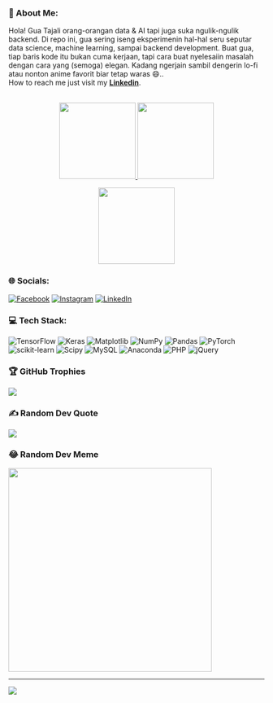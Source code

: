 ### 💫 About Me:
Hola! Gua Tajali orang-orangan data & AI tapi juga suka ngulik-ngulik backend. Di repo ini, gua sering iseng eksperimenin hal-hal seru seputar data science, machine learning, sampai backend development. Buat gua, tiap baris kode itu bukan cuma kerjaan, tapi cara buat nyelesaiin masalah dengan cara yang (semoga) elegan. Kadang ngerjain sambil dengerin lo-fi atau nonton anime favorit biar tetap waras 😄..
<br> 
How to reach me just visit my **<a href="https://www.linkedin.com/in/ahmadtajali/" target="_blank">Linkedin</a>**.<br/>
<br>  
<p align="center">
<a href="https://github.com/Jal3ee">
  <img height="150em" src="https://github-readme-stats.vercel.app/api?username=Jal3ee&theme=midnight-purple&hide_border=false&include_all_commits=true&count_private=false"/>
  <img height="150em" src="https://github-readme-streak-stats.herokuapp.com/?user=Jal3ee&theme=midnight-purple&hide_border=false"/>
</a>
</p>
<p align="center">
<a href="https://github.com/Jal3ee">
  <img height="150em" src="https://github-readme-stats.vercel.app/api/top-langs/?username=Jal3ee&theme=midnight-purple&hide_border=false&include_all_commits=true&count_private=false&layout=compact"/>
</a>
</p>

### 🌐 Socials:
[![Facebook](https://img.shields.io/badge/Facebook-%231877F2.svg?logo=Facebook&logoColor=white)](https://facebook.com/ahmad.tajalie) [![Instagram](https://img.shields.io/badge/Instagram-%23E4405F.svg?logo=Instagram&logoColor=white)](https://instagram.com/tajali10_) [![LinkedIn](https://img.shields.io/badge/LinkedIn-%230077B5.svg?logo=linkedin&logoColor=white)](https://linkedin.com/in/ahmadtajali)

### 💻 Tech Stack:
![TensorFlow](https://img.shields.io/badge/TensorFlow-%23FF6F00.svg?style=flat&logo=TensorFlow&logoColor=white) ![Keras](https://img.shields.io/badge/Keras-%23D00000.svg?style=flat&logo=Keras&logoColor=white) ![Matplotlib](https://img.shields.io/badge/Matplotlib-%23ffffff.svg?style=flat&logo=Matplotlib&logoColor=black) ![NumPy](https://img.shields.io/badge/numpy-%23013243.svg?style=flat&logo=numpy&logoColor=white) ![Pandas](https://img.shields.io/badge/pandas-%23150458.svg?style=flat&logo=pandas&logoColor=white) ![PyTorch](https://img.shields.io/badge/PyTorch-%23EE4C2C.svg?style=flat&logo=PyTorch&logoColor=white) ![scikit-learn](https://img.shields.io/badge/scikit--learn-%23F7931E.svg?style=flat&logo=scikit-learn&logoColor=white) ![Scipy](https://img.shields.io/badge/SciPy-%230C55A5.svg?style=flat&logo=scipy&logoColor=%white) ![MySQL](https://img.shields.io/badge/mysql-%2300000f.svg?style=flat&logo=mysql&logoColor=white) ![Anaconda](https://img.shields.io/badge/Anaconda-%2344A833.svg?style=flat&logo=anaconda&logoColor=white) ![PHP](https://img.shields.io/badge/php-%23777BB4.svg?style=flat&logo=php&logoColor=white) ![jQuery](https://img.shields.io/badge/jquery-%230769AD.svg?style=flat&logo=jquery&logoColor=white)

### 🏆 GitHub Trophies
![](https://github-profile-trophy.vercel.app/?username=Jal3ee&theme=tokyonight&no-frame=false&no-bg=false&margin-w=4)

### ✍️ Random Dev Quote
![](https://quotes-github-readme.vercel.app/api?type=horizontal&theme=tokyonight)

### 😂 Random Dev Meme
<img src='https://randommeme-five.vercel.app/' style="height: 400px;"/>

---
[![](https://visitcount.itsvg.in/api?id=Jal3ee&icon=0&color=6)](https://visitcount.itsvg.in)

<!-- Proudly created with GPRM ( https://gprm.itsvg.in ) -->
